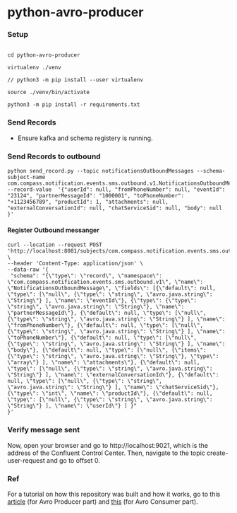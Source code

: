 # python-avro-producer



### Setup
```

cd python-avro-producer

virtualenv ./venv

// python3 -m pip install --user virtualenv

source ./venv/bin/activate

python3 -m pip install -r requirements.txt

```

### Send Records

- Ensure kafka and schema registery is running.

### Send Records to outbound

```
python send_record.py --topic notificationsOutboundMessages --schema-subject-name com.compass.notification.events.sms.outbound.v1.NotificationsOutboundMessage --record-value  '{"userId": null, "fromPhoneNumber": null, "eventId": "23124", "partnerMessageId": "1000001", "toPhoneNumber": "+1123456789", "productId": 1, "attachments": null, "externalConversationId": null, "chatServiceSid": null, "body": null }'

```
#### Register Outbound messanger

```
curl --location --request POST 'http://localhost:8081/subjects/com.compass.notification.events.sms.outbound.v1.NotificationsOutboundMessage/versions' \
--header 'Content-Type: application/json' \
--data-raw '{
 "schema": "{\"type\": \"record\", \"namespace\": \"com.compass.notification.events.sms.outbound.v1\", \"name\": \"NotificationsOutboundMessage\", \"fields\": [{\"default\": null, \"type\": [\"null\", {\"type\": \"string\", \"avro.java.string\": \"String\"} ], \"name\": \"eventId\"}, {\"type\": {\"type\": \"string\", \"avro.java.string\": \"String\"}, \"name\": \"partnerMessageId\"}, {\"default\": null, \"type\": [\"null\", {\"type\": \"string\", \"avro.java.string\": \"String\"} ], \"name\": \"fromPhoneNumber\"}, {\"default\": null, \"type\": [\"null\", {\"type\": \"string\", \"avro.java.string\": \"String\"} ], \"name\": \"toPhoneNumber\"}, {\"default\": null, \"type\": [\"null\", {\"type\": \"string\", \"avro.java.string\": \"String\"} ], \"name\": \"body\"}, {\"default\": null, \"type\": [\"null\", {\"items\": {\"type\": \"string\", \"avro.java.string\": \"String\"}, \"type\": \"array\"} ], \"name\": \"attachments\"}, {\"default\": null, \"type\": [\"null\", {\"type\": \"string\", \"avro.java.string\": \"String\"} ], \"name\": \"externalConversationId\"}, {\"default\": null, \"type\": [\"null\", {\"type\": \"string\", \"avro.java.string\": \"String\"} ], \"name\": \"chatServiceSid\"}, {\"type\": \"int\", \"name\": \"productId\"}, {\"default\": null, \"type\": [\"null\", {\"type\": \"string\", \"avro.java.string\": \"String\"} ], \"name\": \"userId\"} ] }"
}'

```

### Verify message sent

Now, open your browser and go to http://localhost:9021, which is the address of the Confluent Control Center. Then, navigate to the topic create-user-request and go to offset 0. 



### Ref
For a tutorial on how this repository was built and how it works, go to this [article](https://medium.com/@billydharmawan/avro-producer-with-python-and-confluent-kafka-library-4a1a2ed91a24?source=friends_link&sk=b845dae5da1761d3a8c8f53d610eac33) (for Avro Producer part) and [this](https://medium.com/@billydharmawan/consume-messages-from-kafka-topic-using-python-and-avro-consumer-eda5aad64230?source=friends_link&sk=9d64b23845664a41710856270d81f36a) (for Avro Consumer part).